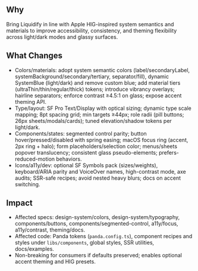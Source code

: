 ## Why
Bring Liquidify in line with Apple HIG-inspired system semantics and materials to improve accessibility, consistency, and theming flexibility across light/dark modes and glassy surfaces.

## What Changes
- Colors/materials: adopt system semantic colors (label/secondaryLabel, systemBackground/secondary/tertiary, separator/fill), dynamic SystemBlue (light/dark) and remove custom blue; add material tiers (ultraThin/thin/regular/thick) tokens; introduce vibrancy overlays; hairline separators; enforce contrast ≥4.5:1 on glass; expose accent theming API.
- Type/layout: SF Pro Text/Display with optical sizing; dynamic type scale mapping; 8pt spacing grid; min targets ≥44px; role radii (pill buttons; 26px sheets/modals/cards); tuned elevation/shadow tokens per light/dark.
- Components/states: segmented control parity; button hover/pressed/disabled with spring easing; macOS focus ring (accent, 2px ring + halo); form placeholders/selection color; menus/sheets popover translucency; consistent glass pseudo-elements; prefers-reduced-motion behaviors.
- Icons/a11y/dev: optional SF Symbols pack (sizes/weights), keyboard/ARIA parity and VoiceOver names, high-contrast mode, axe audits; SSR-safe recipes; avoid nested heavy blurs; docs on accent switching.

## Impact
- Affected specs: design-system/colors, design-system/typography, components/buttons, components/segmented-control, a11y/focus, a11y/contrast, theming/docs.
- Affected code: Panda tokens (`panda.config.ts`), component recipes and styles under `libs/components`, global styles, SSR utilities, docs/examples.
- Non-breaking for consumers if defaults preserved; enables optional accent theming and HIG presets.
